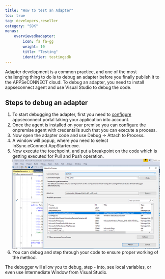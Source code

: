 ```yaml
---
title: "How to test an Adapter"
toc: true
tag: developers,reseller
category: "SDK"
menus:
    overviewsdkadapter: 
        icon: fa fa-gg
        weight: 10
        title: "Testing"
        identifier: testingsdk    
---
```

Adapter development is a common practice, and one of the most challenging thing to do is to debug an adapter 
before you finally publish it to the APPSeCONNECT cloud. To debug an adapter, you need to install 
appseconnect agent and use Visual Studio to debug the code. 

## Steps to debug an adapter

1. To start debugging the adapter, first you need to [configure](/home/) appseconnect portal taking your application into account. 
2. Once the agent is installed on your premise you can [configure](/deployment/Deployment-Configuration/) the onpremise agent with credentails such that you can execute a process. 
3. Now open the adapter code and use Debug -> Attach to Process.
4. A window will popup, where you need to select InSync.eConnect.AppStarter.exe. 
5. Now execute the touchpoint, and put a breakpoint on the code which is getting executed for Pull and Push operation.   
![Attachtoprocesshandler](/staticfiles/sdk-references/media/attachtoprocesshandler.png)
6. You can debug and step through your code to ensure proper working of the method. 

The debugger will allow you to debug, step - into, see local variables, or even use Intermediate Window from Visual Studio.